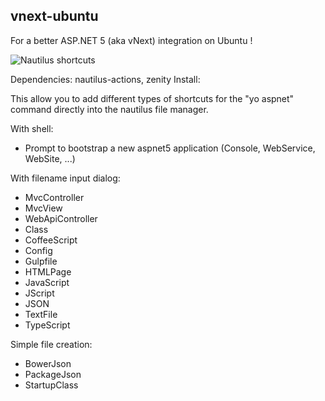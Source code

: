 vnext-ubuntu
---------------

For a better ASP.NET 5 (aka vNext) integration on Ubuntu !

![Nautilus shortcuts](https://pbs.twimg.com/media/B83kpJfIIAEAFbm.png)

Dependencies: nautilus-actions, zenity
Install: 

This allow you to add different types of shortcuts for the "yo aspnet" command directly into the nautilus file manager.

With shell:
- Prompt to bootstrap a new aspnet5 application (Console, WebService, WebSite, ...)

With filename input dialog:
- MvcController
- MvcView
- WebApiController
- Class
- CoffeeScript
- Config
- Gulpfile
- HTMLPage
- JavaScript
- JScript
- JSON
- TextFile
- TypeScript

Simple file creation:
- BowerJson
- PackageJson
- StartupClass